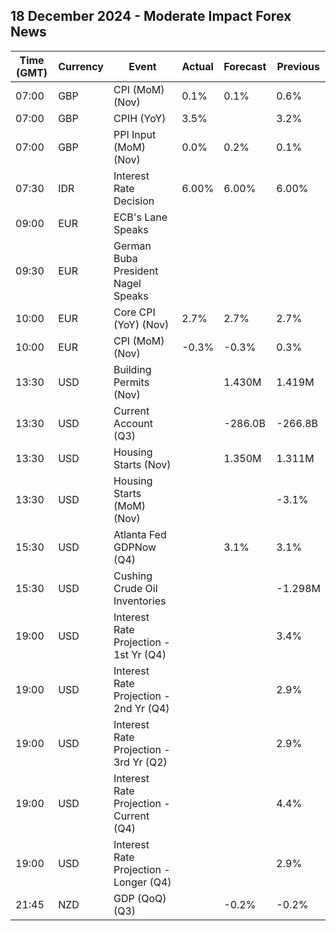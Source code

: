 ## 18 December 2024 - Moderate Impact Forex News

| Time (GMT) | Currency | Event | Actual | Forecast | Previous |
|------|----------|-------|--------|----------|----------|
| 07:00 | GBP | CPI (MoM) (Nov) | 0.1% | 0.1% | 0.6% |
| 07:00 | GBP | CPIH (YoY) | 3.5% |  | 3.2% |
| 07:00 | GBP | PPI Input (MoM) (Nov) | 0.0% | 0.2% | 0.1% |
| 07:30 | IDR | Interest Rate Decision | 6.00% | 6.00% | 6.00% |
| 09:00 | EUR | ECB's Lane Speaks |  |  |  |
| 09:30 | EUR | German Buba President Nagel Speaks |  |  |  |
| 10:00 | EUR | Core CPI (YoY) (Nov) | 2.7% | 2.7% | 2.7% |
| 10:00 | EUR | CPI (MoM) (Nov) | -0.3% | -0.3% | 0.3% |
| 13:30 | USD | Building Permits (Nov) |  | 1.430M | 1.419M |
| 13:30 | USD | Current Account (Q3) |  | -286.0B | -266.8B |
| 13:30 | USD | Housing Starts (Nov) |  | 1.350M | 1.311M |
| 13:30 | USD | Housing Starts (MoM) (Nov) |  |  | -3.1% |
| 15:30 | USD | Atlanta Fed GDPNow (Q4) |  | 3.1% | 3.1% |
| 15:30 | USD | Cushing Crude Oil Inventories |  |  | -1.298M |
| 19:00 | USD | Interest Rate Projection - 1st Yr (Q4) |  |  | 3.4% |
| 19:00 | USD | Interest Rate Projection - 2nd Yr (Q4) |  |  | 2.9% |
| 19:00 | USD | Interest Rate Projection - 3rd Yr (Q2) |  |  | 2.9% |
| 19:00 | USD | Interest Rate Projection - Current (Q4) |  |  | 4.4% |
| 19:00 | USD | Interest Rate Projection - Longer (Q4) |  |  | 2.9% |
| 21:45 | NZD | GDP (QoQ) (Q3) |  | -0.2% | -0.2% |
